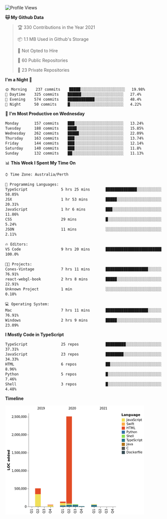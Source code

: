 <!--START_SECTION:waka-->
![Profile Views](http://img.shields.io/badge/Profile%20Views-0-blue)

**🐱 My Github Data** 

> 🏆 330 Contributions in the Year 2021
 > 
> 📦 1.1 MB Used in Github's Storage 
 > 
> 🚫 Not Opted to Hire
 > 
> 📜 60 Public Repositories 
 > 
> 🔑 23 Private Repositories  
 > 
**I'm a Night 🦉** 

```text
🌞 Morning    237 commits    █████░░░░░░░░░░░░░░░░░░░░   19.98% 
🌆 Daytime    325 commits    ██████░░░░░░░░░░░░░░░░░░░   27.4% 
🌃 Evening    574 commits    ████████████░░░░░░░░░░░░░   48.4% 
🌙 Night      50 commits     █░░░░░░░░░░░░░░░░░░░░░░░░   4.22%

```
📅 **I'm Most Productive on Wednesday** 

```text
Monday       157 commits    ███░░░░░░░░░░░░░░░░░░░░░░   13.24% 
Tuesday      188 commits    ████░░░░░░░░░░░░░░░░░░░░░   15.85% 
Wednesday    262 commits    █████░░░░░░░░░░░░░░░░░░░░   22.09% 
Thursday     163 commits    ███░░░░░░░░░░░░░░░░░░░░░░   13.74% 
Friday       144 commits    ███░░░░░░░░░░░░░░░░░░░░░░   12.14% 
Saturday     140 commits    ███░░░░░░░░░░░░░░░░░░░░░░   11.8% 
Sunday       132 commits    ██░░░░░░░░░░░░░░░░░░░░░░░   11.13%

```


📊 **This Week I Spent My Time On** 

```text
⌚︎ Time Zone: Australia/Perth

💬 Programming Languages: 
TypeScript               5 hrs 25 mins       ██████████████░░░░░░░░░░░   58.05% 
JSX                      1 hr 53 mins        █████░░░░░░░░░░░░░░░░░░░░   20.31% 
JavaScript               1 hr 6 mins         ███░░░░░░░░░░░░░░░░░░░░░░   11.86% 
CSS                      29 mins             █░░░░░░░░░░░░░░░░░░░░░░░░   5.24% 
JSON                     11 mins             ░░░░░░░░░░░░░░░░░░░░░░░░░   2.11%

🔥 Editors: 
VS Code                  9 hrs 20 mins       █████████████████████████   100.0%

🐱‍💻 Projects: 
Cones-Vintage            7 hrs 11 mins       ███████████████████░░░░░░   76.91% 
react-webgl-book         2 hrs 8 mins        █████░░░░░░░░░░░░░░░░░░░░   22.91% 
Unknown Project          1 min               ░░░░░░░░░░░░░░░░░░░░░░░░░   0.18%

💻 Operating System: 
Mac                      7 hrs 11 mins       ███████████████████░░░░░░   76.91% 
Windows                  2 hrs 9 mins        █████░░░░░░░░░░░░░░░░░░░░   23.09%

```

**I Mostly Code in TypeScript** 

```text
TypeScript               25 repos            █████████░░░░░░░░░░░░░░░░   37.31% 
JavaScript               23 repos            ████████░░░░░░░░░░░░░░░░░   34.33% 
HTML                     6 repos             ██░░░░░░░░░░░░░░░░░░░░░░░   8.96% 
Python                   5 repos             █░░░░░░░░░░░░░░░░░░░░░░░░   7.46% 
Shell                    3 repos             █░░░░░░░░░░░░░░░░░░░░░░░░   4.48%

```


**Timeline**

![Chart not found](https://raw.githubusercontent.com/NWylynko/NWylynko/main/charts/bar_graph.png) 


<!--END_SECTION:waka-->
